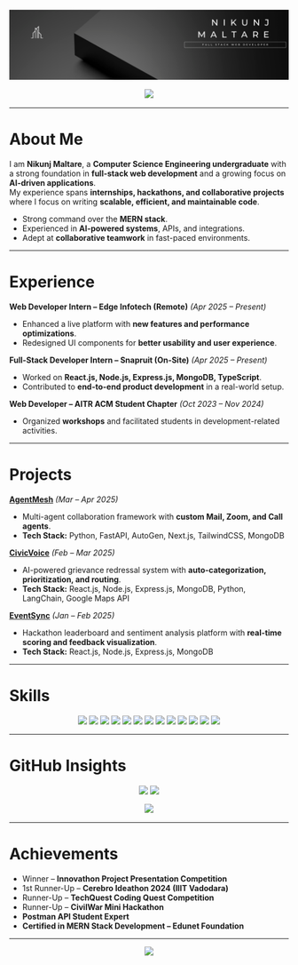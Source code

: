<!-- HEADER BANNER -->
<p align="center">
  <img src="https://raw.githubusercontent.com/NIKUNJMALTARE/NIKUNJMALTARE/main/Banner.png" alt="Nikunj Maltare | Full Stack Web Developer" />
</p>


<!-- SLIDING SUBTITLE -->
<p align="center">
  <a href="https://github.com/NIKUNJMALTARE">
    <img src="https://readme-typing-svg.herokuapp.com?font=Fira+Code&weight=500&size=20&duration=3000&pause=800&color=9C89FF&center=true&vCenter=true&width=650&lines=Full-Stack+Web+Developer;AI+Solutions+Builder;Hackathon+Winner+%26+Innovator;Always+Learning+%7C+Always+Building">
  </a>
</p>




---

# About Me  

I am **Nikunj Maltare**, a **Computer Science Engineering undergraduate** with a strong foundation in **full-stack web development** and a growing focus on **AI-driven applications**.  
My experience spans **internships, hackathons, and collaborative projects** where I focus on writing **scalable, efficient, and maintainable code**.  

- Strong command over the **MERN stack**.  
- Experienced in **AI-powered systems**, APIs, and integrations.  
- Adept at **collaborative teamwork** in fast-paced environments.  

---

# Experience  

**Web Developer Intern – Edge Infotech (Remote)** *(Apr 2025 – Present)*  
- Enhanced a live platform with **new features and performance optimizations**.  
- Redesigned UI components for **better usability and user experience**.  

**Full-Stack Developer Intern – Snapruit (On-Site)** *(Apr 2025 – Present)*  
- Worked on **React.js, Node.js, Express.js, MongoDB, TypeScript**.  
- Contributed to **end-to-end product development** in a real-world setup.  

**Web Developer – AITR ACM Student Chapter** *(Oct 2023 – Nov 2024)*  
- Organized **workshops** and facilitated students in development-related activities.  

---

# Projects  

**[AgentMesh](https://github.com/NIKUNJMALTARE/agentmesh)** *(Mar – Apr 2025)*  
- Multi-agent collaboration framework with **custom Mail, Zoom, and Call agents**.  
- **Tech Stack:** Python, FastAPI, AutoGen, Next.js, TailwindCSS, MongoDB  

**[CivicVoice](https://civicvoice-rosy.vercel.app/)** *(Feb – Mar 2025)*  
- AI-powered grievance redressal system with **auto-categorization, prioritization, and routing**.  
- **Tech Stack:** React.js, Node.js, Express.js, MongoDB, Python, LangChain, Google Maps API  

**[EventSync](https://event-sync-seven.vercel.app/)** *(Jan – Feb 2025)*  
- Hackathon leaderboard and sentiment analysis platform with **real-time scoring and feedback visualization**.  
- **Tech Stack:** React.js, Node.js, Express.js, MongoDB  

---

# Skills  

<p align="center">
  <img src="https://img.shields.io/badge/C-1e1e2e?style=for-the-badge&logo=c&logoColor=white" />
  <img src="https://img.shields.io/badge/C++-252a34?style=for-the-badge&logo=c%2B%2B&logoColor=white" />
  <img src="https://img.shields.io/badge/JavaScript-1e1e2e?style=for-the-badge&logo=javascript&logoColor=F7DF1E" />
  <img src="https://img.shields.io/badge/TypeScript-252a34?style=for-the-badge&logo=typescript&logoColor=3178C6" />
  <img src="https://img.shields.io/badge/React.js-1e1e2e?style=for-the-badge&logo=react&logoColor=61DAFB" />
  <img src="https://img.shields.io/badge/Node.js-252a34?style=for-the-badge&logo=node.js&logoColor=339933" />
  <img src="https://img.shields.io/badge/Express.js-1e1e2e?style=for-the-badge&logo=express&logoColor=white" />
  <img src="https://img.shields.io/badge/MongoDB-252a34?style=for-the-badge&logo=mongodb&logoColor=47A248" />
  <img src="https://img.shields.io/badge/MySQL-1e1e2e?style=for-the-badge&logo=mysql&logoColor=4479A1" />
  <img src="https://img.shields.io/badge/TailwindCSS-252a34?style=for-the-badge&logo=tailwind-css&logoColor=38B2AC" />
  <img src="https://img.shields.io/badge/FastAPI-1e1e2e?style=for-the-badge&logo=fastapi&logoColor=009688" />
  <img src="https://img.shields.io/badge/Git-252a34?style=for-the-badge&logo=git&logoColor=F05032" />
  <img src="https://img.shields.io/badge/Postman-1e1e2e?style=for-the-badge&logo=postman&logoColor=FF6C37" />
</p>
  

---

# GitHub Insights  

<p align="center">
  <img src="https://github-readme-stats.vercel.app/api?username=NIKUNJMALTARE&show_icons=true&theme=github_dark&hide_border=true" height="165"/>
  <img src="https://streak-stats.demolab.com?user=NIKUNJMALTARE&theme=github-dark-blue&hide_border=true" height="165"/>
</p>

<p align="center">
  <img src="https://github-readme-stats.vercel.app/api/top-langs/?username=NIKUNJMALTARE&layout=compact&theme=github_dark&hide_border=true" height="165"/>
</p>

---

# Achievements  

- Winner – **Innovathon Project Presentation Competition**  
- 1st Runner-Up – **Cerebro Ideathon 2024 (IIIT Vadodara)**  
- Runner-Up – **TechQuest Coding Quest Competition**  
- Runner-Up – **CivilWar Mini Hackathon**  
- **Postman API Student Expert**  
- **Certified in MERN Stack Development – Edunet Foundation**  

---

<!-- FOOTER BANNER -->
<p align="center">
  <img src="https://capsule-render.vercel.app/api?type=rect&color=1e1e2e&height=80&section=footer"/>
</p>

